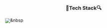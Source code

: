 <h3 align="center">🔎Tech Stack🔍</h3>

<img align="center" src="https://img.shields.io/badge/JavaScript-F7DF1E?style=flat-square&logo=JavaScript&logoColor=white"/></a>&nbsp
<!--
**godkor200/godkor200** is a ✨ _special_ ✨ repository because its `README.md` (this file) appears on your GitHub profile.

Here are some ideas to get you started:

- 🔭 I’m currently working on ...
- 🌱 I’m currently learning ...
- 👯 I’m looking to collaborate on ...
- 🤔 I’m looking for help with ...
- 💬 Ask me about ...
- 📫 How to reach me: ...
- 😄 Pronouns: ...
- ⚡ Fun fact: ...
-->
